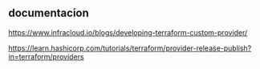 ## documentacion 

https://www.infracloud.io/blogs/developing-terraform-custom-provider/

https://learn.hashicorp.com/tutorials/terraform/provider-release-publish?in=terraform/providers
